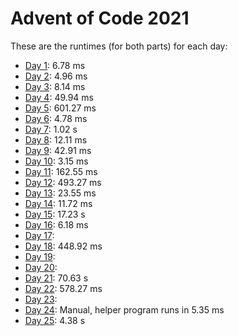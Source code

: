 # Advent of Code 2021

These are the runtimes (for both parts) for each day:
- [Day 1](https://adventofcode.com/2021/day/1):     6.78 ms
- [Day 2](https://adventofcode.com/2021/day/2):     4.96 ms
- [Day 3](https://adventofcode.com/2021/day/3):     8.14 ms
- [Day 4](https://adventofcode.com/2021/day/4):    49.94 ms
- [Day 5](https://adventofcode.com/2021/day/5):   601.27 ms
- [Day 6](https://adventofcode.com/2021/day/6):     4.78 ms
- [Day 7](https://adventofcode.com/2021/day/7):     1.02  s
- [Day 8](https://adventofcode.com/2021/day/8):    12.11 ms
- [Day 9](https://adventofcode.com/2021/day/9):    42.91 ms
- [Day 10](https://adventofcode.com/2021/day/10):   3.15 ms
- [Day 11](https://adventofcode.com/2021/day/11): 162.55 ms
- [Day 12](https://adventofcode.com/2021/day/12): 493.27 ms
- [Day 13](https://adventofcode.com/2021/day/13):  23.55 ms
- [Day 14](https://adventofcode.com/2021/day/14):  11.72 ms
- [Day 15](https://adventofcode.com/2021/day/15):  17.23  s
- [Day 16](https://adventofcode.com/2021/day/16):   6.18 ms
- [Day 17](https://adventofcode.com/2021/day/17):
- [Day 18](https://adventofcode.com/2021/day/18): 448.92 ms
- [Day 19](https://adventofcode.com/2021/day/19):
- [Day 20](https://adventofcode.com/2021/day/20):
- [Day 21](https://adventofcode.com/2021/day/21):  70.63  s
- [Day 22](https://adventofcode.com/2021/day/22): 578.27 ms
- [Day 23](https://adventofcode.com/2021/day/23): 
- [Day 24](https://adventofcode.com/2021/day/24): Manual, helper program runs in 5.35 ms
- [Day 25](https://adventofcode.com/2021/day/25):   4.38  s
